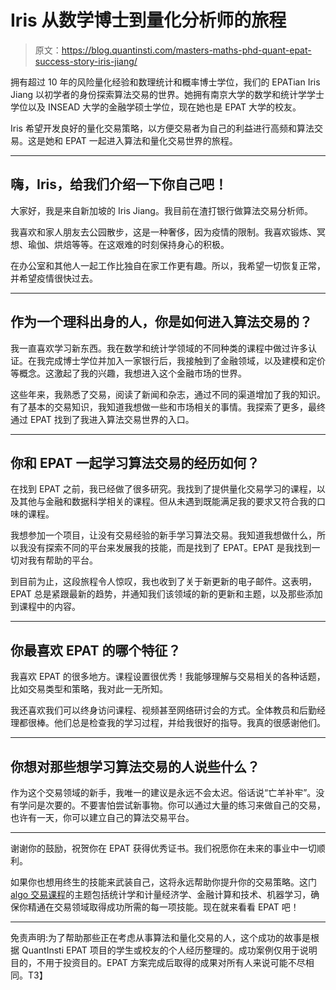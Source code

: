 # Iris 从数学博士到量化分析师的旅程

> 原文：<https://blog.quantinsti.com/masters-maths-phd-quant-epat-success-story-iris-jiang/>

拥有超过 10 年的风险量化经验和数理统计和概率博士学位，我们的 EPATian Iris Jiang 以初学者的身份探索算法交易的世界。她拥有南京大学的数学和统计学学士学位以及 INSEAD 大学的金融学硕士学位，现在她也是 EPAT 大学的校友。

Iris 希望开发良好的量化交易策略，以方便交易者为自己的利益进行高频和算法交易。这是她和 EPAT 一起进入算法和量化交易世界的旅程。

* * *

## 嗨，Iris，给我们介绍一下你自己吧！

大家好，我是来自新加坡的 Iris Jiang。我目前在渣打银行做算法交易分析师。

我喜欢和家人朋友去公园散步，这是一种奢侈，因为疫情的限制。我喜欢锻炼、冥想、瑜伽、烘焙等等。在这艰难的时刻保持身心的积极。

在办公室和其他人一起工作比独自在家工作更有趣。所以，我希望一切恢复正常，并希望疫情很快过去。

* * *

## 作为一个理科出身的人，你是如何进入算法交易的？

我一直喜欢学习新东西。我在数学和统计学领域的不同种类的课程中做过许多认证。在我完成博士学位并加入一家银行后，我接触到了金融领域，以及建模和定价等概念。这激起了我的兴趣，我想进入这个金融市场的世界。

这些年来，我熟悉了交易，阅读了新闻和杂志，通过不同的渠道增加了我的知识。有了基本的交易知识，我知道我想做一些和市场相关的事情。我探索了更多，最终通过 EPAT 找到了我进入算法交易世界的入口。

* * *

## 你和 EPAT 一起学习算法交易的经历如何？

在找到 EPAT 之前，我已经做了很多研究。我找到了提供量化交易学习的课程，以及其他与金融和数据科学相关的课程。但从未遇到既能满足我的要求又符合我的口味的课程。

我想参加一个项目，让没有交易经验的新手学习算法交易。我知道我想做什么，所以我没有探索不同的平台来发展我的技能，而是找到了 EPAT。EPAT 是我找到一切对我有帮助的平台。

到目前为止，这段旅程令人惊叹，我也收到了关于新更新的电子邮件。这表明，EPAT 总是紧跟最新的趋势，并通知我们该领域的新的更新和主题，以及那些添加到课程中的内容。

* * *

## 你最喜欢 EPAT 的哪个特征？

我喜欢 EPAT 的很多地方。课程设置很优秀！我能够理解与交易相关的各种话题，比如交易类型和策略，我对此一无所知。

我还喜欢我们可以终身访问课程、视频甚至网络研讨会的方式。全体教员和后勤经理都很棒。他们总是检查我的学习过程，并给我很好的指导。我真的很感谢他们。

* * *

## 你想对那些想学习算法交易的人说些什么？

作为这个交易领域的新手，我唯一的建议是永远不会太迟。俗话说“亡羊补牢”。没有学问是次要的。不要害怕尝试新事物。你可以通过大量的练习来做自己的交易，也许有一天，你可以建立自己的算法交易平台。

* * *

谢谢你的鼓励，祝贺你在 EPAT 获得优秀证书。我们祝愿你在未来的事业中一切顺利。

如果你也想用终生的技能来武装自己，这将永远帮助你提升你的交易策略。这门 [algo 交易课程](https://www.quantinsti.com/epat)的主题包括统计学和计量经济学、金融计算和技术、机器学习，确保你精通在交易领域取得成功所需的每一项技能。现在就来看看 EPAT 吧！

* * *

免责声明:为了帮助那些正在考虑从事算法和量化交易的人，这个成功的故事是根据 QuantInsti EPAT 项目的学生或校友的个人经历整理的。成功案例仅用于说明目的，不用于投资目的。EPAT 方案完成后取得的成果对所有人来说可能不尽相同。T3】